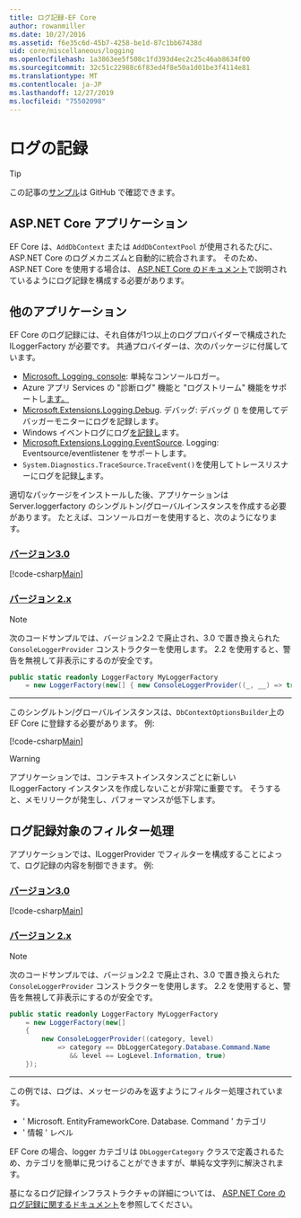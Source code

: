 ```yaml
---
title: ログ記録-EF Core
author: rowanmiller
ms.date: 10/27/2016
ms.assetid: f6e35c6d-45b7-4258-be1d-87c1bb67438d
uid: core/miscellaneous/logging
ms.openlocfilehash: 1a3863ee5f508c1fd393d4ec2c25c46ab8634f00
ms.sourcegitcommit: 32c51c22988c6f83ed4f8e50a1d01be3f4114e81
ms.translationtype: MT
ms.contentlocale: ja-JP
ms.lasthandoff: 12/27/2019
ms.locfileid: "75502098"
---
```

# <a name="logging"></a>ログの記録

> [!TIP]  
> この記事の[サンプル](https://github.com/aspnet/EntityFramework.Docs/tree/master/samples/core/Miscellaneous/Logging)は GitHub で確認できます。

## <a name="aspnet-core-applications"></a>ASP.NET Core アプリケーション

EF Core は、`AddDbContext` または `AddDbContextPool` が使用されるたびに、ASP.NET Core のログメカニズムと自動的に統合されます。 そのため、ASP.NET Core を使用する場合は、 [ASP.NET Core のドキュメント](https://docs.microsoft.com/aspnet/core/fundamentals/logging?tabs=aspnetcore2x)で説明されているようにログ記録を構成する必要があります。

## <a name="other-applications"></a>他のアプリケーション

EF Core のログ記録には、それ自体が1つ以上のログプロバイダーで構成された ILoggerFactory が必要です。 共通プロバイダーは、次のパッケージに付属しています。

* [Microsoft. Logging. console](https://www.nuget.org/packages/Microsoft.Extensions.Logging.Console/): 単純なコンソールロガー。
* Azure アプリ Services の "診断ログ" 機能と "ログストリーム" 機能をサポートし[ます。](https://www.nuget.org/packages/Microsoft.Extensions.Logging.AzureAppServices/)
* [Microsoft.Extensions.Logging.Debug](https://www.nuget.org/packages/Microsoft.Extensions.Logging.Debug/). デバッグ: デバッグ () を使用してデバッガーモニターにログを記録します。
* Windows イベントログにログ[を記録し](https://www.nuget.org/packages/Microsoft.Extensions.Logging.EventLog/)ます。
* [Microsoft.Extensions.Logging.EventSource](https://www.nuget.org/packages/Microsoft.Extensions.Logging.EventSource/). Logging: Eventsource/eventlistener をサポートします。
* `System.Diagnostics.TraceSource.TraceEvent()`を使用してトレースリスナーにログを記録[し](https://www.nuget.org/packages/Microsoft.Extensions.Logging.TraceSource/)ます。

適切なパッケージをインストールした後、アプリケーションは Server.loggerfactory のシングルトン/グローバルインスタンスを作成する必要があります。 たとえば、コンソールロガーを使用すると、次のようになります。

### <a name="version-30tabv3"></a>[バージョン3.0](#tab/v3)

[!code-csharp[Main](../../../samples/core/Miscellaneous/Logging/Logging/BloggingContext.cs#DefineLoggerFactory)]

### <a name="version-2xtabv2"></a>[バージョン 2.x](#tab/v2)

> [!NOTE]
> 次のコードサンプルでは、バージョン2.2 で廃止され、3.0 で置き換えられた `ConsoleLoggerProvider` コンストラクターを使用します。 2\.2 を使用すると、警告を無視して非表示にするのが安全です。

``` csharp
public static readonly LoggerFactory MyLoggerFactory
    = new LoggerFactory(new[] { new ConsoleLoggerProvider((_, __) => true, true) });
```

***

このシングルトン/グローバルインスタンスは、`DbContextOptionsBuilder`上の EF Core に登録する必要があります。 例:

[!code-csharp[Main](../../../samples/core/Miscellaneous/Logging/Logging/BloggingContext.cs#RegisterLoggerFactory)]

> [!WARNING]
> アプリケーションでは、コンテキストインスタンスごとに新しい ILoggerFactory インスタンスを作成しないことが非常に重要です。 そうすると、メモリリークが発生し、パフォーマンスが低下します。

## <a name="filtering-what-is-logged"></a>ログ記録対象のフィルター処理

アプリケーションでは、ILoggerProvider でフィルターを構成することによって、ログ記録の内容を制御できます。 例:

### <a name="version-30tabv3"></a>[バージョン3.0](#tab/v3)

[!code-csharp[Main](../../../samples/core/Miscellaneous/Logging/Logging/BloggingContextWithFiltering.cs#DefineLoggerFactory)]

### <a name="version-2xtabv2"></a>[バージョン 2.x](#tab/v2)

> [!NOTE]
> 次のコードサンプルでは、バージョン2.2 で廃止され、3.0 で置き換えられた `ConsoleLoggerProvider` コンストラクターを使用します。 2\.2 を使用すると、警告を無視して非表示にするのが安全です。

``` csharp
public static readonly LoggerFactory MyLoggerFactory
    = new LoggerFactory(new[]
    {
        new ConsoleLoggerProvider((category, level)
            => category == DbLoggerCategory.Database.Command.Name
               && level == LogLevel.Information, true)
    });
```

***

この例では、ログは、メッセージのみを返すようにフィルター処理されています。

* ' Microsoft. EntityFrameworkCore. Database. Command ' カテゴリ
* ' 情報 ' レベル

EF Core の場合、logger カテゴリは `DbLoggerCategory` クラスで定義されるため、カテゴリを簡単に見つけることができますが、単純な文字列に解決されます。

基になるログ記録インフラストラクチャの詳細については、 [ASP.NET Core のログ記録に関するドキュメント](https://docs.microsoft.com/aspnet/core/fundamentals/logging?tabs=aspnetcore2x)を参照してください。
